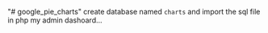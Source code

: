 "# google_pie_charts" 
create database named `charts` and import the sql file in php my admin dashoard...
